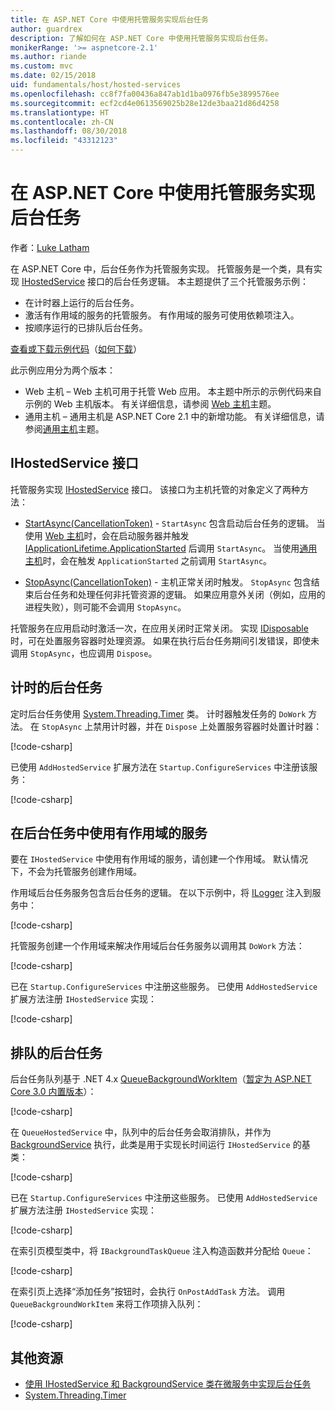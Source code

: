```yaml
---
title: 在 ASP.NET Core 中使用托管服务实现后台任务
author: guardrex
description: 了解如何在 ASP.NET Core 中使用托管服务实现后台任务。
monikerRange: '>= aspnetcore-2.1'
ms.author: riande
ms.custom: mvc
ms.date: 02/15/2018
uid: fundamentals/host/hosted-services
ms.openlocfilehash: cc8f7fa00436a847ab1d1ba0976fb5e3899576ee
ms.sourcegitcommit: ecf2cd4e0613569025b28e12de3baa21d86d4258
ms.translationtype: HT
ms.contentlocale: zh-CN
ms.lasthandoff: 08/30/2018
ms.locfileid: "43312123"
---
```

# <a name="background-tasks-with-hosted-services-in-aspnet-core"></a>在 ASP.NET Core 中使用托管服务实现后台任务

作者：[Luke Latham](https://github.com/guardrex)

在 ASP.NET Core 中，后台任务作为托管服务实现。 托管服务是一个类，具有实现 [IHostedService](/dotnet/api/microsoft.extensions.hosting.ihostedservice) 接口的后台任务逻辑。 本主题提供了三个托管服务示例：

* 在计时器上运行的后台任务。
* 激活有作用域的服务的托管服务。 有作用域的服务可使用依赖项注入。
* 按顺序运行的已排队后台任务。

[查看或下载示例代码](https://github.com/aspnet/Docs/tree/master/aspnetcore/fundamentals/host/hosted-services/samples/)（[如何下载](xref:tutorials/index#how-to-download-a-sample)）

此示例应用分为两个版本：

* Web 主机 &ndash; Web 主机可用于托管 Web 应用。 本主题中所示的示例代码来自示例的 Web 主机版本。 有关详细信息，请参阅 [Web 主机](xref:fundamentals/host/web-host)主题。
* 通用主机 &ndash; 通用主机是 ASP.NET Core 2.1 中的新增功能。 有关详细信息，请参阅[通用主机](xref:fundamentals/host/generic-host)主题。

## <a name="ihostedservice-interface"></a>IHostedService 接口

托管服务实现 [IHostedService](/dotnet/api/microsoft.extensions.hosting.ihostedservice) 接口。 该接口为主机托管的对象定义了两种方法：

* [StartAsync(CancellationToken)](/dotnet/api/microsoft.extensions.hosting.ihostedservice.startasync) - `StartAsync` 包含启动后台任务的逻辑。 当使用 [Web 主机](xref:fundamentals/host/web-host)时，会在启动服务器并触发 [IApplicationLifetime.ApplicationStarted](/dotnet/api/microsoft.aspnetcore.hosting.iapplicationlifetime.applicationstarted) 后调用 `StartAsync`。 当使用[通用主机](xref:fundamentals/host/generic-host)时，会在触发 `ApplicationStarted` 之前调用 `StartAsync`。

* [StopAsync(CancellationToken)](/dotnet/api/microsoft.extensions.hosting.ihostedservice.stopasync) - 主机正常关闭时触发。 `StopAsync` 包含结束后台任务和处理任何非托管资源的逻辑。 如果应用意外关闭（例如，应用的进程失败），则可能不会调用 `StopAsync`。

托管服务在应用启动时激活一次，在应用关闭时正常关闭。 实现 [IDisposable](/dotnet/api/system.idisposable) 时，可在处置服务容器时处理资源。 如果在执行后台任务期间引发错误，即使未调用 `StopAsync`，也应调用 `Dispose`。

## <a name="timed-background-tasks"></a>计时的后台任务

定时后台任务使用 [System.Threading.Timer](/dotnet/api/system.threading.timer) 类。 计时器触发任务的 `DoWork` 方法。 在 `StopAsync` 上禁用计时器，并在 `Dispose` 上处置服务容器时处置计时器：

[!code-csharp[](hosted-services/samples/2.x/BackgroundTasksSample-WebHost/Services/TimedHostedService.cs?name=snippet1&highlight=15-16,30,37)]

已使用 `AddHostedService` 扩展方法在 `Startup.ConfigureServices` 中注册该服务：

[!code-csharp[](hosted-services/samples/2.x/BackgroundTasksSample-WebHost/Startup.cs?name=snippet1)]

## <a name="consuming-a-scoped-service-in-a-background-task"></a>在后台任务中使用有作用域的服务

要在 `IHostedService` 中使用有作用域的服务，请创建一个作用域。 默认情况下，不会为托管服务创建作用域。

作用域后台任务服务包含后台任务的逻辑。 在以下示例中，将 [ILogger](/dotnet/api/microsoft.extensions.logging.ilogger) 注入到服务中：

[!code-csharp[](hosted-services/samples/2.x/BackgroundTasksSample-WebHost/Services/ScopedProcessingService.cs?name=snippet1)]

托管服务创建一个作用域来解决作用域后台任务服务以调用其 `DoWork` 方法：

[!code-csharp[](hosted-services/samples/2.x/BackgroundTasksSample-WebHost/Services/ConsumeScopedServiceHostedService.cs?name=snippet1&highlight=29-36)]

已在 `Startup.ConfigureServices` 中注册这些服务。 已使用 `AddHostedService` 扩展方法注册 `IHostedService` 实现：

[!code-csharp[](hosted-services/samples/2.x/BackgroundTasksSample-WebHost/Startup.cs?name=snippet2)]

## <a name="queued-background-tasks"></a>排队的后台任务

后台任务队列基于 .NET 4.x [QueueBackgroundWorkItem](/dotnet/api/system.web.hosting.hostingenvironment.queuebackgroundworkitem)（[暂定为 ASP.NET Core 3.0 内置版本](https://github.com/aspnet/Hosting/issues/1280)）：

[!code-csharp[](hosted-services/samples/2.x/BackgroundTasksSample-WebHost/Services/BackgroundTaskQueue.cs?name=snippet1)]

在 `QueueHostedService` 中，队列中的后台任务会取消排队，并作为 [BackgroundService](/dotnet/api/microsoft.extensions.hosting.backgroundservice) 执行，此类是用于实现长时间运行 `IHostedService` 的基类：

[!code-csharp[](hosted-services/samples/2.x/BackgroundTasksSample-WebHost/Services/QueuedHostedService.cs?name=snippet1&highlight=16,20)]

已在 `Startup.ConfigureServices` 中注册这些服务。 已使用 `AddHostedService` 扩展方法注册 `IHostedService` 实现：

[!code-csharp[](hosted-services/samples/2.x/BackgroundTasksSample-WebHost/Startup.cs?name=snippet3)]

在索引页模型类中，将 `IBackgroundTaskQueue` 注入构造函数并分配给 `Queue`：

[!code-csharp[](hosted-services/samples/2.x/BackgroundTasksSample-WebHost/Pages/Index.cshtml.cs?name=snippet1)]

在索引页上选择“添加任务”按钮时，会执行 `OnPostAddTask` 方法。 调用 `QueueBackgroundWorkItem` 来将工作项排入队列：

[!code-csharp[](hosted-services/samples/2.x/BackgroundTasksSample-WebHost/Pages/Index.cshtml.cs?name=snippet2)]

## <a name="additional-resources"></a>其他资源

* [使用 IHostedService 和 BackgroundService 类在微服务中实现后台任务](/dotnet/standard/microservices-architecture/multi-container-microservice-net-applications/background-tasks-with-ihostedservice)
* [System.Threading.Timer](/dotnet/api/system.threading.timer)
